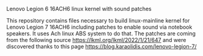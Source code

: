 Lenovo Legion 6 16ACH6 linux kernel with sound patches

This repository contains files necessary to build linux-mainline kernel for Lenovo Legion 7 16ACH6 including patches to enable sound via notebook speakers. It uses Ach linux ABS system to do that.
The patches are coming from the following source https://lkml.org/lkml/2022/1/21/647 and were discovered thanks to this page https://blog.karaolidis.com/lenovo-legion-7/